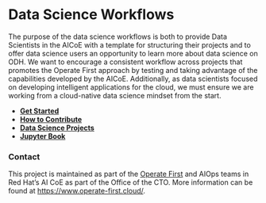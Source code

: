 # Data Science Workflows

The purpose of the data science workflows is both to provide Data Scientists in the AICoE with a template for structuring their projects and to offer data science users an opportunity to learn more about data science on ODH. We want to encourage a consistent workflow across projects that promotes the Operate First approach by testing and taking advantage of the capabilities developed by the AICoE. Additionally, as data scientists focused on developing intelligent applications for the cloud, we must ensure we are working from a cloud-native data science mindset from the start. 

* **[Get Started](docs/project_structure/getting-started.md)**
* **[How to Contribute](docs/project_structure/how-to-contribute.md)**
* **[Data Science Projects](https://www.operate-first.cloud/data-science)**
* **[Jupyter Book](https://aicoe-aiops.github.io/data-science-workflows/)**

### Contact

This project is maintained as part of the [Operate First](https://www.operate-first.cloud/) and AIOps teams in Red Hat’s AI CoE as part of the Office of the CTO. More information can be found at https://www.operate-first.cloud/.
